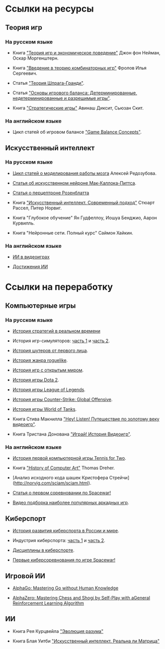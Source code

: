 # Ссылки на ресурсы

## Теория игр

### На русском языке

* Книга ["Теория игр и экономическое поведение"](https://drive.google.com/file/d/1iN27YOs2lWsVnIrHdvDu87LNSSwNeMOd/view) Джон фон Нейман, Оскар Моргенштерн.

* Книга ["Введение в теорию комбинаторных игр"](https://de1lib.org/book/11724351/cfc9d6?id=11724351&secret=cfc9d6) Фролов Илья Сергеевич.

* Статья ["Теория Шпрага-Гранди"](https://e-maxx.ru/algo/sprague_grundy).

* Статья ["Основы игрового баланса: Детерминированные, недетерминированные и разрешимые игры"](https://vc.ru/education/9633-game-balance).

* Книга ["Стратегические игры"](https://www.ozon.ru/product/strategicheskie-igry-dostupnyy-uchebnik-po-teorii-igr-141590867/?sh=hHASgpX) Авинаш Диксит, Сьюзан Скит.

### На английском языке

* Цикл статей об игровом балансе ["Game Balance Concepts"](https://gamebalanceconcepts.wordpress.com/2010/07/07/level-1-intro-to-game-balance/).

## Искусственный интеллект

### На русском языке

* [Цикл статей о моделирования работы мозга](https://habr.com/ru/post/214109/) Алексей Редозубова.

* [Статья об искусственном нейроне Мак-Каллока-Питтса](https://habr.com/ru/company/sberdevices/blog/525508/).

* [Статья о перцептроне Розенблатта](https://habr.com/ru/company/sberdevices/blog/529932/)

* Книга ["Искусственный интеллект. Современный подход"](http://www.rriai.org.ru) Стюарт Рассел, Питер Норвиг.

* Книга "Глубокое обучение" Ян Гудфеллоу, Иошуа Бенджио, Аарон Курвилль.

* Книга "Нейронные сети. Полный курс" Саймон Хайкин.

### На английском языке

* [ИИ в видеоиграх](https://en.wikipedia.org/wiki/Artificial_intelligence_in_video_games)

* [Достижения ИИ](https://en.wikipedia.org/wiki/Progress_in_artificial_intelligence)

# Ссылки на переработку

## Компьютерные игры

### На русском языке

* [История стратегий в реальном времени](https://habr.com/ru/post/373815/)

* История игр-симуляторов: [часть 1](https://habr.com/ru/post/408067/) и [часть 2](https://habr.com/ru/post/374005/).

* [История шутеров от первого лица](https://habr.com/ru/post/409095/).

* [История жанра roguelike](https://habr.com/ru/post/493890/).

* [История игр с открытым миром](https://habr.com/ru/post/373299/).

* [История игры Dota 2](https://киберспорт.рф/dota2/history/).

* [История игры League of Legends](https://киберспорт.рф/lol/history/).

* [История игры Counter-Strike: Global Offensive](https://киберспорт.рф/csgo/history/).

* [История игры World of Tanks](https://киберспорт.рф/wot/history/).

* Книга Стива Макнилла ["Hey! Listen! Путешествие по золотому веку видеоигр"](https://www.labirint.ru/books/769104/).

* Книга Тристана Донована ["Играй! История Видеоигр"](https://en.wikipedia.org/wiki/Replay:_The_History_of_Video_Games).

### На английском языке

* [История первой компьютерной игры Tennis for Two](https://www.aps.org/publications/apsnews/200810/physicshistory.cfm).

* Книга ["History of Computer Art"](http://iasl.uni-muenchen.de/links/GCA-VII.1e.html) Thomas Dreher.

* [Анализ исходного кода шашек Кристофера Стрейчи]
(http://norvig.com/sciam/sciam.html).

* [Статья о первом соревновании по Spacewar!](https://www.rollingstone.com/culture/culture-news/stewart-brand-recalls-first-spacewar-video-game-tournament-187669/)

* [Видео подборка наиболее популярных аркадных игр](https://www.youtube.com/watch?v=TDBLokIOLcs).

## Киберспорт

* [История развития киберспорта в России и мире](https://киберспорт.рф/esport/history/).

* Индустрия киберспорта: [часть 1](https://habr.com/ru/company/mailru/blog/235221/) и [часть 2](https://habr.com/ru/company/mailru/blog/364603/).

* [Дисциплины в киберспорте](https://de.zxc.wiki/wiki/Disziplinen_im_E-Sport).

* [Первые киберсоревнования по игре Spacewar!](
https://highscoreesports.com/2019/07/10/spacewar-and-the-birth-of-esports/)

## Игровой ИИ

* [AlphaGo: Mastering Go without Human Knowledge](https://deepmind.com/research/publications/mastering-game-go-without-human-knowledge/)

* [AlphaZero: Mastering Chess and Shogi by Self-Play with aGeneral Reinforcement Learning Algorithm](https://arxiv.org/pdf/1712.01815.pdf)

## ИИ

* Книга Рея Курцвейла ["Эволюция разума"](https://www.goodreads.com/book/show/34658102)

* Книга Блая Уитби ["Искусственный интеллект. Реальна ли Матрица"](https://www.goodreads.com/book/show/2642623-artificial-intelligence)

